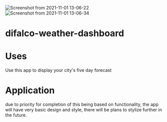 ![Screenshot from 2021-11-01 13-06-22](https://user-images.githubusercontent.com/81760763/139711694-cde3e9ce-e8b2-450e-9dd1-7028f0854450.png)
![Screenshot from 2021-11-01 13-06-34](https://user-images.githubusercontent.com/81760763/139711702-9362e552-425b-4ac1-9ac0-9ff30d64532c.png)

# difalco-weather-dashboard

# Uses
Use this app to display your city's five day forecast

# Application
due to priority for completion of this being based on functionality, the app will have very basic design and style, there will be plans to stylize further in the future.
